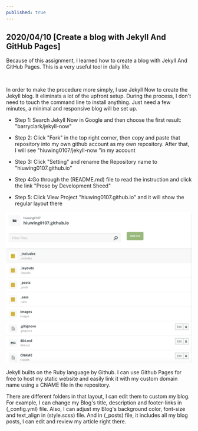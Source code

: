 ```yaml
---
published: true
---
```

## 2020/04/10 [Create a blog with Jekyll And GitHub Pages]

Because of this assignment, I learned how to create a blog with Jekyll And GitHub Pages. This is a very useful tool in daily life.

 <img src="https://miro.medium.com/max/1400/1*xhVXlPsI9x1zF4_mK5gFbw.png" alt="">

In order to make the procedure more simply, I use Jekyll Now to create the Jekyll blog. It eliminats a lot of the upfront setup. During the process, I don't need to touch the command line to install anything. Just need a few minutes, a minimal and responsive blog will be set up.

- Step 1: Search Jekyll Now in Google and then choose the first result:   "barryclark/jekyll-now"

- Step 2: Click "Fork" in the top right corner, then copy and paste that repository into my own github account as my own repository. After that, I will see "hiuwing0107/jekyll-now "in my account

- Step 3: Click "Setting" and rename the Repository name to "hiuwing0107.github.io"

- Step 4:Go through the (README.md) file to read the instruction and click the link "Prose by Development Sheed"

- Step 5: Click View Project "hiuwing0107.github.io" and it will show the regular layout there

<img src="https://github.com/hiuwing0107/ExtraCreditBlog--CISC3140/blob/master/Picture/Pic1.png?raw=true" alt="">

Jekyll builts on the Ruby language by Github. I can use Github Pages for free to host my static website and easily link it with my custom domain name using a CNAME file in the repository.

There are different folders in that layout, I can edit them to custom my blog. For example, I can change my Blog's title, description and footer-links in (_config.yml) file. Also, I can adjust my Blog's background color, font-size and text_align in (style.scss) file. And in (_posts) file, it includes all my blog posts, I can edit and review my article right there.


